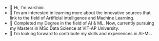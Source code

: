 - 👋 Hi, I’m varshini.
- 👀 I’m am interested in learning more about the innovative sources that link to the field of Artificial intelligence and Machine Learning.
- 🌱 Completed my Degree in the field of AI & ML. Now, currently pursuing my Masters in MSc.Data Science at VIT-AP University.
- 💞️ I’m looking forward to contribute my skills and experiences in AI-ML.

<!---
varshini1004/varshini1004 is a ✨ special ✨ repository because its `README.md` (this file) appears on your GitHub profile.
You can click the Preview link to take a look at your changes.
--->
